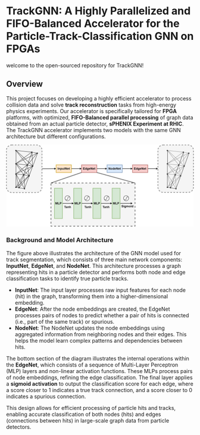 # TrackGNN: A Highly Parallelized and FIFO-Balanced Accelerator for the Particle-Track-Classification GNN on FPGAs
welcome to the open-sourced repository for TrackGNN!
## Overview
This project focuses on developing a highly efficient accelerator to process collision data and solve **track reconstruction** tasks from high-energy physics experiments. Our accelerator is specifically tailored for **FPGA** platforms, with optimized, **FIFO-Balanced parallel processing** of graph data obtained from an actual particle detector, **sPHENIX Experiment at RHIC**.
The TrackGNN accelerator implements two models with the same GNN architecture but different configurations. 

![TrackGNN Architecture](image/model.jpg)
### Background and Model Architecture

The figure above illustrates the architecture of the GNN model used for track segmentation, which consists of three main network components: **InputNet**, **EdgeNet**, and **NodeNet**. This architecture processes a graph representing hits in a particle detector and performs both node and edge classification tasks to identify true particle tracks.

- **InputNet**: The input layer processes raw input features for each node (hit) in the graph, transforming them into a higher-dimensional embedding.
- **EdgeNet**: After the node embeddings are created, the EdgeNet processes pairs of nodes to predict whether a pair of hits is connected (i.e., part of the same track) or spurious.
- **NodeNet**: The NodeNet updates the node embeddings using aggregated information from neighboring nodes and their edges. This helps the model learn complex patterns and dependencies between hits.

The bottom section of the diagram illustrates the internal operations within the **EdgeNet**, which consists of a sequence of Multi-Layer Perceptron (MLP) layers and non-linear activation functions. These MLPs process pairs of node embeddings, refining the edge classification. The final layer applies a **sigmoid activation** to output the classification score for each edge, where a score closer to 1 indicates a true track connection, and a score closer to 0 indicates a spurious connection.

This design allows for efficient processing of particle hits and tracks, enabling accurate classification of both nodes (hits) and edges (connections between hits) in large-scale graph data from particle detectors.
